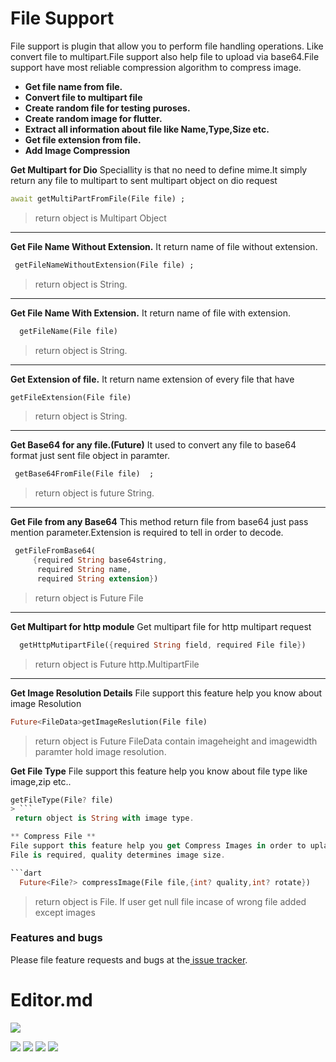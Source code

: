 # File Support 

File support is plugin that allow you to perform file handling operations. Like convert file to multipart.File support also help file to upload via base64.File support have most reliable compression algorithm to compress image.

- **Get file name from file.**
- **Convert file to multipart file**
- **Create random file for testing puroses.**
- **Create random image for flutter.**
- **Extract all information about file like Name,Type,Size etc.**
- **Get file extension from file.**
- **Add Image Compression**

**Get Multipart for Dio**
Speciallity is that no need to define mime.It simply return any file to multipart to sent multipart object on dio request
```dart
await getMultiPartFromFile(File file) ;
```
>  return object is Multipart Object


------------


**Get File Name Without Extension.**
It return name of file without extension.
```dart
 getFileNameWithoutExtension(File file) ;
```
>  return object is String.

------------

**Get File Name With Extension.**
It return name of file with extension.
```dart
  getFileName(File file)
```
>  return object is String.

------------

**Get Extension of file.**
It return name extension of every file that have
```dart
getFileExtension(File file) 
```
>  return object is String.

------------


**Get Base64 for any file.(Future)**
It used to convert any file to base64 format just sent file object in paramter.

```dart
 getBase64FromFile(File file)  ;
```
> return object is future String.

------------

**Get File from any Base64**
This method return file from base64  just pass mention parameter.Extension is required to tell in order to decode.
```dart
 getFileFromBase64(
     {required String base64string,
      required String name,
      required String extension})
```
>  return object is Future File

------------


**Get Multipart for http module**
Get multipart file for http multipart request
```dart
  getHttpMutipartFile({required String field, required File file})
```
>  return object is Future http.MultipartFile

------------

**Get Image Resolution Details**
File support this feature help you know about image Resolution
```dart
Future<FileData>getImageReslution(File file)
```
>  return object is Future FileData  contain imageheight and imagewidth paramter hold image resolution.

**Get File Type**
File support this feature help you know about file type like image,zip etc..
```dart
getFileType(File? file)
> ```
 return object is String with image type.

** Compress File **
File support this feature help you get Compress Images in order to uplaod,
File is required, quality determines image size.

```dart
  Future<File?> compressImage(File file,{int? quality,int? rotate})
```
>  return object is File. If user get null file incase of wrong file added except images

### Features and bugs
Please file feature requests and bugs at the[ issue tracker](https://github.com/parmeetmaster/file_support/issueshttp:// " issue tracker").
# Editor.md

![](https://pandao.github.io/editor.md/images/logos/editormd-logo-180x180.png)

![](https://img.shields.io/github/issues/parmeetmaster/file_support) ![](	https://img.shields.io/github/forks/parmeetmaster/file_support) ![](	https://img.shields.io/github/stars/parmeetmaster/file_support) ![](https://img.shields.io/github/license/parmeetmaster/file_support) 

